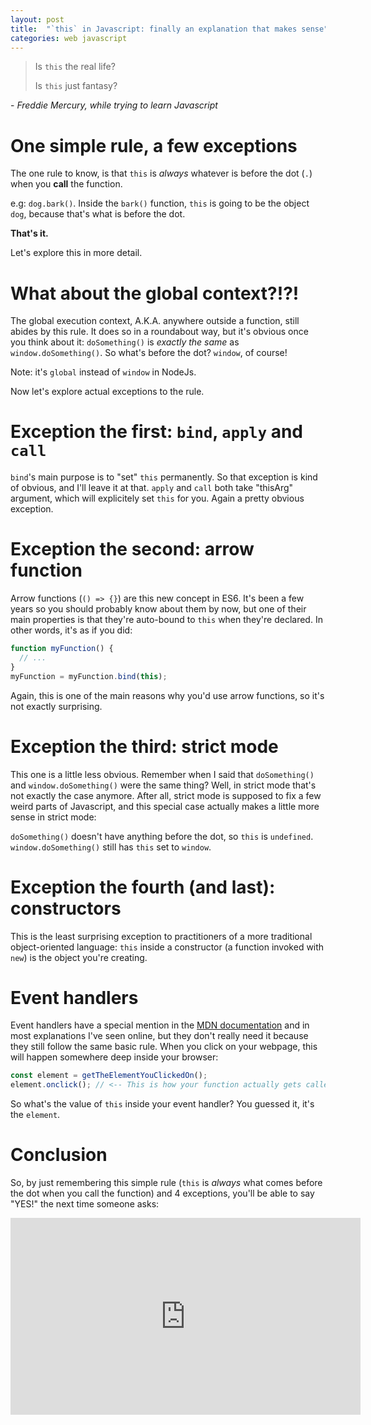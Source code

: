 ```yaml
---
layout: post
title:  "`this` in Javascript: finally an explanation that makes sense"
categories: web javascript
---
```


> Is `this` the real life?
>
> Is `this` just fantasy?

\- _Freddie Mercury, while trying to learn Javascript_

# One simple rule, a few exceptions

The one rule to know, is that `this` is _always_ whatever is before the dot (`.`) when you **call** the function.

e.g: `dog.bark()`. Inside the `bark()` function, `this` is going to be the object `dog`, because that's what is before the dot.

**That's it.**

Let's explore <span title="badum-tsss (pun intended)">this</span> in more detail.

# What about the global context?!?!

The global execution context, A.K.A. anywhere outside a function, still abides by this rule. It does so in a roundabout way, but it's obvious once you think about it: `doSomething()` is _exactly the same_ as `window.doSomething()`. So what's before the dot? `window`, of course!

Note: it's `global` instead of `window` in NodeJs.

Now let's explore actual exceptions to the rule.

# Exception the first: `bind`, `apply` and `call`

`bind`'s main purpose is to "set" `this` permanently. So that exception is kind of obvious, and I'll leave it at that. `apply` and `call` both take "thisArg" argument, which will explicitely set `this` for you. Again a pretty obvious exception.

# Exception the second: arrow function

Arrow functions (`() => {}`) are this new concept in ES6. It's been a few years so you should probably know about them by now, but one of their main properties is that they're auto-bound to `this` when they're declared. In other words, it's as if you did:
```javascript
function myFunction() {
  // ...
}
myFunction = myFunction.bind(this);
```

Again, this is one of the main reasons why you'd use arrow functions, so it's not exactly surprising.

# Exception the third: strict mode

This one is a little less obvious. Remember when I said that `doSomething()` and `window.doSomething()` were the same thing? Well, in strict mode that's not exactly the case anymore. After all, strict mode is supposed to fix a few weird parts of Javascript, and this special case actually makes a little more sense in strict mode:

`doSomething()` doesn't have anything before the dot, so `this` is `undefined`. `window.doSomething()` still has `this` set to `window`.

# Exception the fourth (and last): constructors

This is the least surprising exception to practitioners of a more traditional object-oriented language: `this` inside a constructor (a function invoked with `new`) is the object you're creating.

# Event handlers

Event handlers have a special mention in the [MDN documentation](https://developer.mozilla.org/en-US/docs/Web/JavaScript/Reference/Operators/this) and in most explanations I've seen online, but they don't really need it because they still follow the same basic rule. When you click on your webpage, this will happen somewhere deep inside your browser:
```javascript
const element = getTheElementYouClickedOn();
element.onclick(); // <-- This is how your function actually gets called
```
So what's the value of `this` inside your event handler? You guessed it, it's the `element`.

# Conclusion

So, by just remembering this simple rule (`this` is _always_ what comes before the dot when you call the function) and 4 exceptions, you'll be able to say "YES!" the next time someone asks:
<iframe width="560" height="315" src="https://www.youtube.com/embed/DJ6CcEOmlYU" frameborder="0" allow="accelerometer; autoplay; encrypted-media; gyroscope; picture-in-picture" allowfullscreen></iframe>

